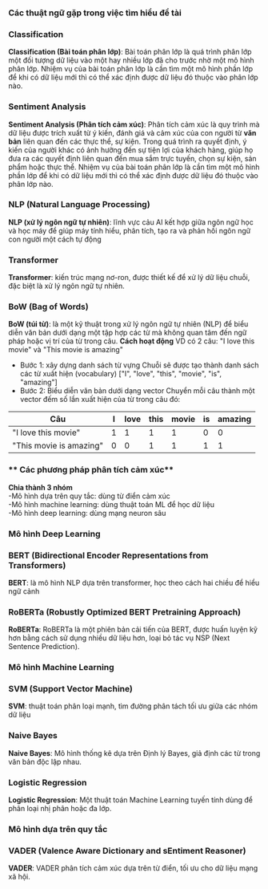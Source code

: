 ### **Các thuật ngữ gặp trong việc tìm hiểu đề tài**

### **Classification**
**Classification (Bài toán phân lớp)**: Bài toán phân lớp là quá trình phân lớp một đối tượng dữ liệu vào một hay nhiều lớp đã cho trước nhờ một mô hình phân lớp. Nhiệm vụ của bài toán phân lớp là cần tìm một mô hình phần lớp để khi có dữ liệu mới thì có thể xác định được dữ liệu đó thuộc vào phân lớp nào.

### **Sentiment Analysis**
**Sentiment Analysis (Phân tích cảm xúc)**: Phân tích cảm xúc là quy trình mà dữ liệu được trích xuất từ ý kiến, đánh giá và cảm xúc của con người từ **văn bản** liên quan đến các thực thể, sự kiện. Trong quá trình ra quyết định, ý kiến của người khác có ảnh hưởng đến sự tiện lợi của khách hàng, giúp họ đưa ra các quyết định liên quan đến mua sắm trực tuyến, chọn sự kiện, sản phẩm hoặc thực thể. Nhiệm vụ của bài toán phân lớp là cần tìm một mô hình phần lớp để khi có dữ liệu mới thì có thể xác định được dữ liệu đó thuộc vào phân lớp nào.

### **NLP (Natural Language Processing)**
**NLP (xử lý ngôn ngữ tự nhiên)**: lĩnh vực cảu AI kết hợp giữa ngôn ngữ học và học máy để giúp máy tính hiểu, phân tích, tạo ra và phản hồi ngôn ngữ con người một cách tự động

### **Transformer**
**Transformer**: kiến trúc mạng nơ-ron, được thiết kế để xử lý dữ liệu chuỗi, đặc biệt là xử lý ngôn ngữ tự nhiên.

### **BoW (Bag of Words)**
**BoW (túi từ)**: là một kỹ thuật trong xử lý ngôn ngữ tự nhiên (NLP) để biểu diễn văn bản dưới dạng một tập hợp các từ mà không quan tâm đến ngữ pháp hoặc vị trí của từ trong câu.
**Cách hoạt động**
VD có 2 câu: "I love  this movie" và "This movie is amazing"
- Bước 1: xây dựng danh sách từ vựng
Chuỗi sẽ được tạo thành danh sách các từ xuất hiện (vocabulary)
["I", "love", "this", "movie", "is", "amazing"]
- Bước 2: Biểu diễn văn bản dưới dạng vector
Chuyển mỗi câu thành một vector đếm số lần xuất hiện của từ trong câu đó:

| Câu                  | I | love | this | movie | is | amazing |
|----------------------|---|------|------|-------|----|---------|
| "I love this movie" | 1 | 1    | 1    | 1     | 0  | 0       |
| "This movie is amazing" | 0 | 0    | 1    | 1     | 1  | 1       |

### ** Các phương pháp phân tích cảm xúc**
**Chia thành 3 nhóm**  
-Mô hình dựa trên quy tắc: dùng từ điển cảm xúc  
-Mô hình machine learning: dùng thuật toán ML để học dữ liệu  
-Mô hình deep learning: dùng mạng neuron sâu  


### **Mô hình Deep Learning**

### **BERT (Bidirectional Encoder Representations from Transformers)**
**BERT**: là mô hình NLP dựa trên transformer, học theo cách hai chiều để hiểu ngữ cảnh

### **RoBERTa (Robustly Optimized BERT Pretraining Approach)**
**RoBERTa**: RoBERTa là một phiên bản cải tiến của BERT, được huấn luyện kỹ hơn bằng cách sử dụng nhiều dữ liệu hơn, loại bỏ tác vụ NSP (Next Sentence Prediction).

### **Mô hình Machine Learning**

### **SVM (Support Vector Machine)**
**SVM**: thuật toán phân loại mạnh, tìm đường phân tách tối ưu giữa các nhóm dữ liệu

### **Naive Bayes**
**Naive Bayes**: Mô hình thống kê dựa trên Định lý Bayes, giả định các từ trong văn bản độc lập nhau.

### **Logistic Regression**
**Logistic Regression**: Một thuật toán Machine Learning tuyến tính dùng để phân loại nhị phân hoặc đa lớp.


### **Mô hình dựa trên quy tắc**

### **VADER (Valence Aware Dictionary and sEntiment Reasoner)**
**VADER**: VADER phân tích cảm xúc dựa trên từ điển, tối ưu cho dữ liệu mạng xã hội.


